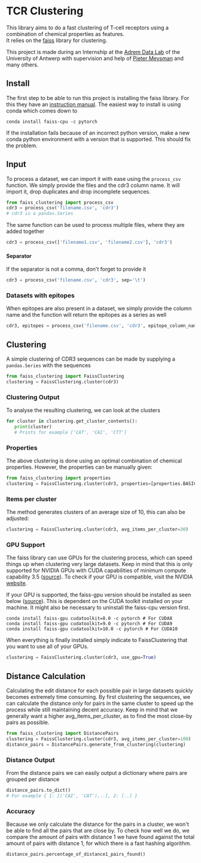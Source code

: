 # TCR Clustering

This library aims to do a fast clustering of T-cell receptors using a combination of chemical properties as features.  
It relies on the [faiss](https://github.com/facebookresearch/faiss/) library for clustering.

This project is made during an Internship at the [Adrem Data Lab](https://www.uantwerpen.be/en/research-groups/adrem-data-lab/) 
of the University of Antwerp with supervision and help of [Pieter Meysman](https://www.uantwerpen.be/nl/personeel/pieter-meysman/) and many others.

 
## Install
 
 The first step to be able to run this project is installing the faiss library.
 For this they have an [instruction manual](https://github.com/facebookresearch/faiss/blob/master/INSTALL.md).
 The easiest way to install is using conda which comes down to
 
 ```
 conda install faiss-cpu -c pytorch
 ```
 
 If the installation fails because of an incorrect python version, make a new conda python environment with a version that is supported.
 This should fix the problem.
 
 ## Input

To process a dataset, we can import it with ease using the `process_csv` function.
We simply provide the files and the cdr3 column name. It will import it, drop duplicates and drop incomplete sequences.

```python
from faiss_clustering import process_csv
cdr3 = process_csv('filename.csv', 'cdr3')
# cdr3 is a pandas.Series
```

The same function can be used to process multiple files, where they are added together

```python
cdr3 = process_csv(['filename1.csv', 'filename2.csv'], 'cdr3')
```

#### Separator

If the separator is not a comma, don't forget to provide it

```python
cdr3 = process_csv('filename.csv', 'cdr3', sep='\t')
```


### Datasets with epitopes

When epitopes are also present in a dataset, we simply provide the column name and the function will return the epitopes as a series as well

```python
cdr3, epitopes = process_csv('filename.csv', 'cdr3', epitope_column_name='Epitope')
```


## Clustering

A simple clustering of CDR3 sequences can be made by supplying a `pandas.Series` with the sequences

```python
from faiss_clustering import FaissClustering
clustering = FaissClustering.cluster(cdr3)
```

### Clustering Output
To analyse the resulting clustering, we can look at the clusters
 ```python
for cluster in clustering.get_cluster_contents():
    print(cluster)  
    # Prints for example ['CAT', 'CAI', 'CTT']
``` 

### Properties

The above clustering is done using an optimal combination of chemical properties.
However, the properties can be manually given:
```python
from faiss_clustering import properties
clustering = FaissClustering.cluster(cdr3, properties=[properties.BASICITY, properties.ISOELECTRIC])
``` 

### Items per cluster

The method generates clusters of an average size of 10, this can also be adjusted:
 ```python
clustering = FaissClustering.cluster(cdr3, avg_items_per_cluster=30)
``` 

### GPU Support

The faiss library can use GPUs for the clustering process, which can speed things up when clustering very large datasets.
Keep in mind that this is only supported for NVIDIA GPUs with CUDA capabilities of minimum compute capability 3.5 ([source](https://github.com/facebookresearch/faiss/wiki/Faiss-on-the-GPU)).
To check if your GPU is compatible, visit the NVIDIA [website](https://developer.nvidia.com/cuda-gpus).

If your GPU is supported, the faiss-gpu version should be installed as seen below ([source](https://github.com/facebookresearch/faiss/blob/master/INSTALL.md)). 
This is dependent on the CUDA toolkit installed on your machine. 
It might also be necessary to uninstall the faiss-cpu version first.

```
conda install faiss-gpu cudatoolkit=8.0 -c pytorch # For CUDA8
conda install faiss-gpu cudatoolkit=9.0 -c pytorch # For CUDA9
conda install faiss-gpu cudatoolkit=10.0 -c pytorch # For CUDA10
```

When everything is finally installed simply indicate to FaissClustering that you want to use all of your GPUs.
```python
clustering = FaissClustering.cluster(cdr3, use_gpu=True)
```


## Distance Calculation

Calculating the edit distance for each possible pair in large datasets quickly becomes extremely time consuming.
By first clustering the sequences, we can calculate the distance only for pairs in the same cluster to speed up the process
while still maintaining decent accuracy. Keep in mind that we generally want a higher avg_items_per_cluster, as to find the most close-by pairs as possible.

```python
from faiss_clustering import DistancePairs
clustering = FaissClustering.cluster(cdr3, avg_items_per_cluster=100)
distance_pairs = DistancePairs.generate_from_clustering(clustering)
```

### Distance Output

From the distance pairs we can easily output a dictionary where pairs are grouped per distance

```python
distance_pairs.to_dict()
# For example { 1: [('CAI', 'CAT'),..], 2: [..] }
```

### Accuracy

Because we only calculate the distance for the pairs in a cluster, we won't be able to find all the pairs that are close by.
To check how well we do, we compare the amount of pairs with distance 1 we have found against the total amount of pairs with distance 1, for 
which there is a fast hashing algorithm.

```python
distance_pairs.percentage_of_distance1_pairs_found()
```

